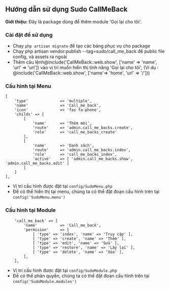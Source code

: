 ## Hướng dẫn sử dụng Sudo CallMeBack ##

**Giới thiệu:** Đây là package dùng để thêm module 'Gọi lại cho tôi'.


### Cài đặt để sử dụng ###

- Chạy `php artisan migrate` để tạo các bảng phục vụ cho package
- Chạy php artisan vendor:publish --tag=sudo/call_me_back để public file config, và assets ra ngoài
- Thêm câu lệnh@include('CallMeBack::web.show', ['name' => 'name', 'url' => 'url'])  vào vị trí muốn hiển thị tính năng 'Gọi lại cho tôi', (Ví dụ : @include('CallMeBack::web.show', ['name'=> 'home', 'url' => '/']))

### Cấu hình tại Menu ###

	[
    	'type' 				=> 'multiple',
    	'name' 				=> 'Call_me_back',
		'icon' 				=> 'fas fa-phone',
		'childs' => [
			[
				'name' 		=> 'Thêm mới',
				'route' 	=> 'admin.call_me_backs.create',
				'role' 		=> 'call_me_backs_create'
			],
			[
				'name' 		=> 'Danh sách',
				'route' 	=> 'admin.call_me_backs.index',
				'role' 		=> 'call_me_backs_index',
				'active' 	=> [ 'admin.call_me_backs.show', 'admin.call_me_backs.edit' ]
			]
		]
    ],
 
- Vị trí cấu hình được đặt tại `config/SudoMenu.php`
- Để có thể hiển thị tại menu, chúng ta có thể đặt đoạn cấu hình trên tại `config('SudoMenu.menu')`

### Cấu hình tại Module ###
	
		'call_me_back' => [
			'name' 			=> 'Call_me_back',
			'permision' 	=> [
				[ 'type' => 'index', 'name' => 'Truy cập' ],
				[ 'type' => 'create', 'name' => 'Thêm' ],
				[ 'type' => 'edit', 'name' => 'Sửa' ],
				[ 'type' => 'restore', 'name' => 'Lấy lại' ],
				[ 'type' => 'delete', 'name' => 'Xóa' ],
			],
		],

- Vị trí cấu hình được đặt tại `config/SudoModule.php`
- Để có thể phân quyền, chúng ta có thể đặt đoạn cấu hình trên tại `config('SudoModule.modules')`
